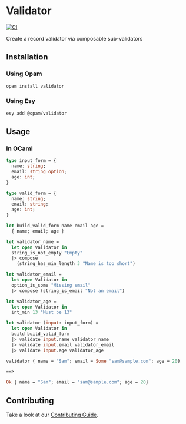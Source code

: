# Validator

[![CI](https://github.com/sporto/ocaml_validator/actions/workflows/ci.yml/badge.svg)](https://github.com/sporto/ocaml_validator/actions/workflows/ci.yml)

Create a record validator via composable sub-validators

## Installation

### Using Opam

```bash
opam install validator
```

### Using Esy

```bash
esy add @opam/validator
```

## Usage

### In OCaml

```ocaml
type input_form = {
  name: string;
  email: string option;
  age: int;
}

type valid_form = {
  name: string;
  email: string;
  age: int;
}

let build_valid_form name email age =
  { name; email; age }

let validator_name =
  let open Validator in
  string_is_not_empty "Empty"
  |> compose
    (string_has_min_length 3 "Name is too short")

let validator_email =
  let open Validator in
  option_is_some "Missing email"
  |> compose (string_is_email "Not an email")

let validator_age =
  let open Validator in
  int_min 13 "Must be 13"

let validator (input: input_form) =
  let open Validator in
  build build_valid_form
  |> validate input.name validator_name
  |> validate input.email validator_email
  |> validate input.age validator_age

validator { name = "Sam"; email = Some "sam@sample.com"; age = 20}

==>

Ok { name = "Sam"; email = "sam@sample.com"; age = 20}
```

## Contributing

Take a look at our [Contributing Guide](CONTRIBUTING.md).